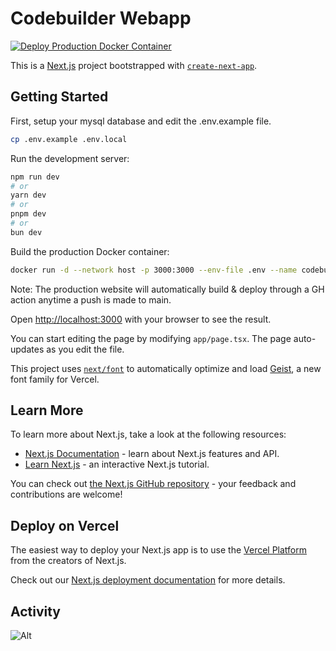 # Codebuilder Webapp

[![Deploy Production Docker Container](https://github.com/codebuilderinc/codebuilder-frontend/actions/workflows/deploy-docker.yml/badge.svg)](https://github.com/codebuilderinc/codebuilder-frontend/actions/workflows/deploy-docker.yml)


This is a [Next.js](https://nextjs.org) project bootstrapped with [`create-next-app`](https://nextjs.org/docs/app/api-reference/cli/create-next-app).

## Getting Started

First, setup your mysql database and edit the .env.example file. 

```bash 
cp .env.example .env.local
```

Run the development server:

```bash
npm run dev
# or
yarn dev
# or
pnpm dev
# or
bun dev
```

Build the production Docker container:
```bash
docker run -d --network host -p 3000:3000 --env-file .env --name codebuilder-webapp codebuilder-webapp:latest
```

Note: The production website will automatically build & deploy through a GH action anytime a push is made to main.

Open [http://localhost:3000](http://localhost:3000) with your browser to see the result.

You can start editing the page by modifying `app/page.tsx`. The page auto-updates as you edit the file.

This project uses [`next/font`](https://nextjs.org/docs/app/building-your-application/optimizing/fonts) to automatically optimize and load [Geist](https://vercel.com/font), a new font family for Vercel.

## Learn More

To learn more about Next.js, take a look at the following resources:

- [Next.js Documentation](https://nextjs.org/docs) - learn about Next.js features and API.
- [Learn Next.js](https://nextjs.org/learn) - an interactive Next.js tutorial.

You can check out [the Next.js GitHub repository](https://github.com/vercel/next.js) - your feedback and contributions are welcome!

## Deploy on Vercel

The easiest way to deploy your Next.js app is to use the [Vercel Platform](https://vercel.com/new?utm_medium=default-template&filter=next.js&utm_source=create-next-app&utm_campaign=create-next-app-readme) from the creators of Next.js.

Check out our [Next.js deployment documentation](https://nextjs.org/docs/app/building-your-application/deploying) for more details.

## Activity
![Alt](https://repobeats.axiom.co/api/embed/f01e046c8b7d8a2c653ee751c55c2345072872c4.svg "Repobeats analytics image")
